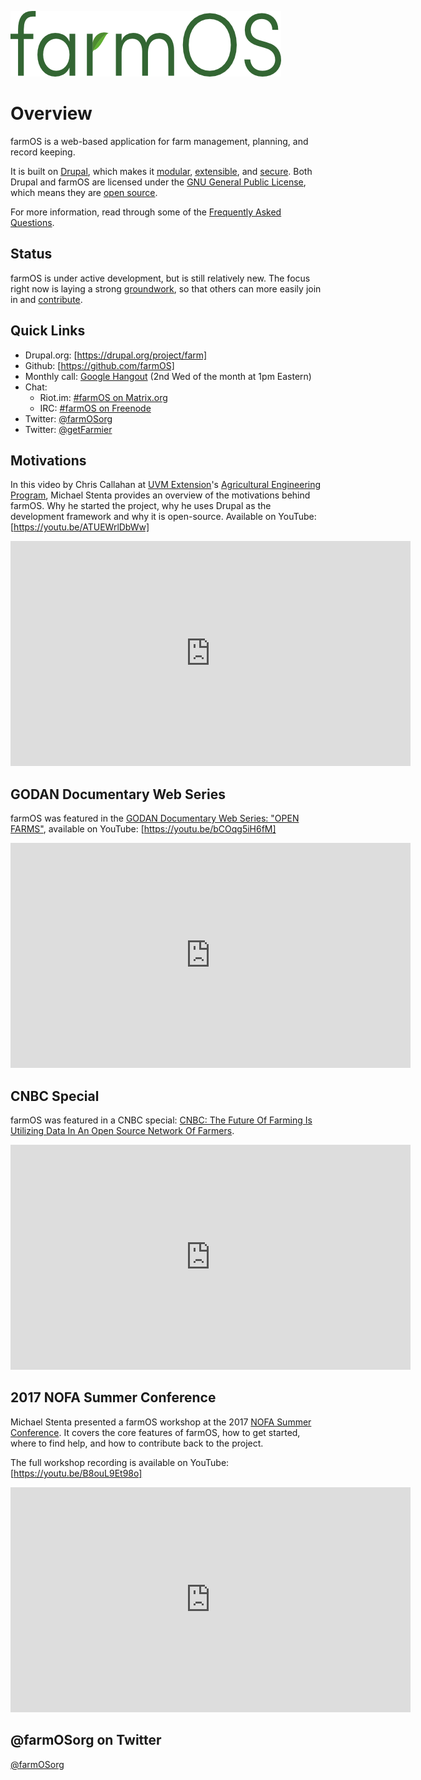 ![farmOS](/img/farmOS.png)

# Overview

farmOS is a web-based application for farm management, planning, and record
keeping.

It is built on [Drupal], which makes it [modular], [extensible], and [secure].
Both Drupal and farmOS are licensed under the [GNU General Public License],
which means they are [open source].

For more information, read through some of the [Frequently Asked Questions].

## Status

farmOS is under active development, but is still relatively new. The focus right
now is laying a strong [groundwork], so that others can more easily join in and
[contribute].

## Quick Links

* Drupal.org: [https://drupal.org/project/farm]
* Github: [https://github.com/farmOS]
* Monthly call: [Google Hangout] (2nd Wed of the month at 1pm Eastern)
* Chat:
    * Riot.im: [#farmOS on Matrix.org]
    * IRC: [#farmOS on Freenode]
* Twitter: [@farmOSorg]
* Twitter: [@getFarmier]

## Motivations

In this video by Chris Callahan at [UVM Extension]'s
[Agricultural Engineering Program], Michael Stenta provides an overview of the
motivations behind farmOS.  Why he started the project, why he uses Drupal as
the development framework and why it is open-source. Available on YouTube:
[https://youtu.be/ATUEWrlDbWw]

<iframe width="640" height="360" src="https://www.youtube.com/embed/ATUEWrlDbWw?rel=0" frameborder="0" allowfullscreen></iframe>

## GODAN Documentary Web Series

farmOS was featured in the [GODAN Documentary Web Series: "OPEN FARMS"],
available on YouTube: [https://youtu.be/bCOqg5iH6fM]

<iframe width="640" height="360" src="https://www.youtube.com/embed/bCOqg5iH6fM?rel=0" frameborder="0" allowfullscreen></iframe>

## CNBC Special

farmOS was featured in a CNBC special:
[CNBC: The Future Of Farming Is Utilizing Data In An Open Source Network Of Farmers].

<iframe width="640" height="360" src="https://www.youtube.com/embed/zua1y-hBcGc?rel=0" frameborder="0" allowfullscreen></iframe>

## 2017 NOFA Summer Conference

Michael Stenta presented a farmOS workshop at the 2017 [NOFA Summer Conference].
It covers the core features of farmOS, how to get started, where to find help,
and how to contribute back to the project.

The full workshop recording is available on YouTube:
[https://youtu.be/B8ouL9Et98o]

<iframe width="640" height="360" src="https://www.youtube.com/embed/B8ouL9Et98o?rel=0" frameborder="0" allowfullscreen></iframe>

## @farmOSorg on Twitter

<a class="twitter-timeline" href="https://twitter.com/farmOSorg">@farmOSorg</a>
<script async src="//platform.twitter.com/widgets.js" charset="utf-8"></script>

[Drupal]: https://drupal.org
[modular]: http://en.wikipedia.org/wiki/Modular_programming
[extensible]: https://www.drupal.org/download
[secure]: http://www.drupal.org/documentation/is-drupal-secure
[Frequently Asked Questions]: /faq
[UVM Extension]: https://www.uvm.edu/extension
[Agricultural Engineering Program]: https://www.uvm.edu/extension/agriculture/agricultural_engineering
[https://youtu.be/ATUEWrlDbWw]: https://youtu.be/ATUEWrlDbWw
[CNBC: The Future Of Farming Is Utilizing Data In An Open Source Network Of Farmers]: https://youtu.be/zua1y-hBcGc
[GODAN Documentary Web Series: "OPEN FARMS"]: http://www.godan.info/news/open-farms-godan-documentary-web-series-episode-3
[https://youtu.be/bCOqg5iH6fM]: https://youtu.be/bCOqg5iH6fM
[NOFA Summer Conference]: http://nofasummerconference.org
[https://youtu.be/w0ZCu8NsWKE]: https://youtu.be/w0ZCu8NsWKE
[GNU General Public License]: http://www.gnu.org/copyleft/gpl.html
[open source]: http://en.wikipedia.org/wiki/Open_source
[groundwork]: /development/architecture
[contribute]: /contribute
[https://drupal.org/project/farm]: https://drupal.org/project/farm
[https://github.com/farmOS]: https://github.com/farmOS
[Google Hangout]: https://plus.google.com/hangouts/_/farmier.com/farmos-monthly
[#farmOS on Matrix.org]: https://riot.im/app/#/room/#farmOS:matrix.org
[#farmOS on Freenode]: http://webchat.freenode.net/?channels=#farmOS
[@farmOSorg]: https://twitter.com/farmOSorg
[@getFarmier]: https://twitter.com/getFarmier

